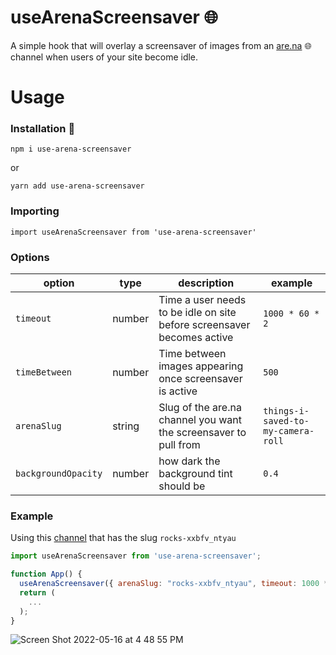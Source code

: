 # useArenaScreensaver 🌐

A simple hook that will overlay a screensaver of images from an [are.na](https://www.are.na/) 🌐 channel when users of your site become idle.


# Usage
### Installation  🌱
```
npm i use-arena-screensaver
```
or
```
yarn add use-arena-screensaver
```
### Importing
```
import useArenaScreensaver from 'use-arena-screensaver'
```

### Options
| option  | type | description | example |
| ------------- | ------------- | ------------- | ------------- |
| `timeout`  | number  | Time a user needs to be idle on site before screensaver becomes active  | `1000 * 60 * 2` |
| `timeBetween`  | number  | Time between images appearing once screensaver is active  | `500` |
| `arenaSlug`  | string  | Slug of the are.na channel you want the screensaver to pull from | `things-i-saved-to-my-camera-roll` |
| `backgroundOpacity`  | number  | how dark the background tint should be | `0.4` |
### Example
Using this [channel](https://www.are.na/ryan-sheehan/rocks-xxbfv_ntyau) that has the slug `rocks-xxbfv_ntyau`
```jsx
import useArenaScreensaver from 'use-arena-screensaver';

function App() {
  useArenaScreensaver({ arenaSlug: "rocks-xxbfv_ntyau", timeout: 1000 * 60 * 5 });
  return (
    ...
  );
}
```
![Screen Shot 2022-05-16 at 4 48 55 PM](https://user-images.githubusercontent.com/26094593/168680411-b0080f52-18e3-40d9-8807-dcf0f20b2079.png)

